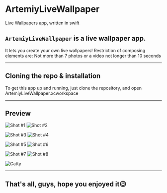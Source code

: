 # ArtemiyLiveWallpaper
Live Wallpapers app, written in swift

## ```ArtemiyLiveWallpaper``` is a live wallpaper app.
It lets you create your own live wallpapers! Restriction of composing elements are:
Not more than 7 photos or a video not longer than 10 seconds

---

## Cloning the repo & installation

To get this app up and running, just clone the repository, and open ArtemiyLiveWallpaper.xcworkspace

---

## Preview

![Shot #1](/ArtemiyLiveWallpapers/images/LiveFirst1.gif)    ![Shot #2](/ArtemiyLiveWallpapers/images/LiveFirst2.gif)

![Shot #3](/ArtemiyLiveWallpapers/images/LiveFirst3.gif)    ![Shot #4](/ArtemiyLiveWallpapers/images/LiveFirst4.gif)

![Shot #5](/ArtemiyLiveWallpapers/images/LiveSec1.gif)    ![Shot #6](/ArtemiyLiveWallpapers/images/LiveSec21.gif)

![Shot #7](/ArtemiyLiveWallpapers/images/LiveSec3.gif)    ![Shot #8](/ArtemiyLiveWallpapers/images/LiveSec31.gif)

![Catty](https://media.giphy.com/media/vFKqnCdLPNOKc/giphy.gif)

---

## That's all, guys, hope you enjoyed it😉
